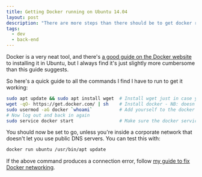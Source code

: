 ```yaml
---
title: Getting Docker running on Ubuntu 14.04
layout: post
description: "There are more steps than there should be to get docker running on ubuntu 14.04. I outline them here."
tags:
  - dev
  - back-end
---
```


Docker is a very neat tool, and there's [a good guide on the Docker website](https://docs.docker.com/installation/ubuntulinux/#installing-docker-on-ubuntu) to installing it in Ubuntu, but I always find it's just slightly more cumbersome than this guide suggests.

So here's a quick guide to all the commands I find I have to run to get it working:

``` bash
sudo apt update && sudo apt install wget  # Install wget just in case you don't have it
wget -qO- https://get.docker.com/ | sh    # Install docker - NB: doesn't actually start the docker service
sudo usermod -aG docker `whoami`          # Add yourself to the docker group
# Now log out and back in again
sudo service docker start                 # Make sure the docker service is running
```

You should now be set to go, unless you're inside a corporate network that doesn't let you use public DNS servers. You can test this with:

``` bash
docker run ubuntu /usr/bin/apt update
```

If the above command produces a connection error, follow [my guide to fix Docker networking](/2014/08/27/fix-docker-networking/).
